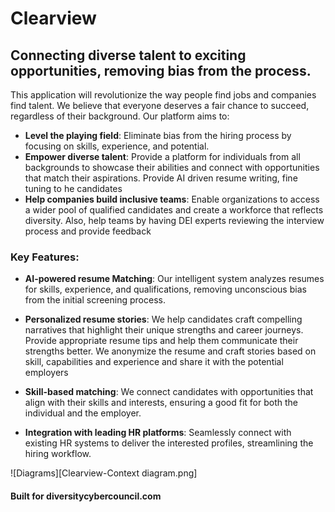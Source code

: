 # Clearview

## Connecting diverse talent to exciting opportunities, removing bias from the process.

This application will revolutionize the way people find jobs and companies find talent. We believe that everyone deserves a fair chance to succeed, regardless of their background. Our platform aims to:

- **Level the playing field**: Eliminate bias from the hiring process by focusing on skills, experience, and potential.
- **Empower diverse talent**: Provide a platform for individuals from all backgrounds to showcase their abilities and connect with opportunities that match their aspirations. Provide AI driven resume writing, fine tuning to he candidates
- **Help companies build inclusive teams**: Enable organizations to access a wider pool of qualified candidates and create a workforce that reflects diversity. Also, help teams by having DEI experts reviewing the interview process and provide feedback


### Key Features:

- **AI-powered resume Matching**: Our intelligent system analyzes resumes for skills, experience, and qualifications, removing unconscious bias from the initial screening process. 
  
- **Personalized resume stories**: We help candidates craft compelling narratives that highlight their unique strengths and career journeys. Provide appropriate resume tips and help them communicate their strengths better. We anonymize the resume and craft stories based on skill, capabilities and experience and share it with the potential employers
  
- **Skill-based matching**: We connect candidates with opportunities that align with their skills and interests, ensuring a good fit for both the individual and the employer.
  
- **Integration with leading HR platforms**: Seamlessly connect with existing HR systems to deliver the interested profiles, streamlining the hiring workflow.

![Diagrams][Clearview-Context diagram.png]

#### Built for diversitycybercouncil.com

